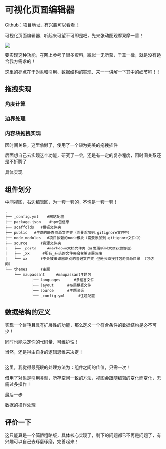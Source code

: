# 可视化页面编辑器


[Github：项目地址，有兴趣可以看看！](https://github.com/wsydxiangwang/Visualization-Page)

可视化页面编辑器，听起来可望不可即是吧，先来张动图观摩观摩一番！

![](https://p3-juejin.byteimg.com/tos-cn-i-k3u1fbpfcp/9e33c4169a094e9284aed20c0921ae66~tplv-k3u1fbpfcp-watermark.image)

要实现这种功能，在网上参考了很多资料，貌似一无所获，千篇一律，就是没有适合我方需求的！

这里的亮点在于对象和引用、数据结构的实现、来一一讲解一下其中的细节吧！！

## 拖拽实现



### 

### 角度计算


### 边界处理

### 内容块拖拽实现

因时间关系，这里偷懒了，使用了一个较为完美的拖拽插件

后面想自己去实现这个功能，研究了一会，还是有一定的复杂程度，因时间关系还是不折腾了

具体实现


## 组件划分

中间视图，右边编辑区，为一套一套的，不愧是一套一套！

```
.
├── _config.yml    #网站配置
├── package.json    #npm包信息
├── scaffolds   #模板文件夹
├── public   #生成的静态资源文件夹（需要添加到.gitignore文件中）
├── node_modules   #项目依赖的node模块（需要添加到.gitignore文件中）
├── source      #资源文件夹
|   ├── _posts     #markdown文档文件夹（日常更新md文章存放路径）
|   ├── _xx      #所有_开头的文件夹会被编译器忽略
|   └── xx      #不会被编译器识别的普通文件夹 但是会直接打包的资源目录 （可访问）
└── themes      #主题
    └── maupassant     #maupassant主题包
            ├── languages      #多语言文件
            ├── layout      #布局模板文件
            ├── source      #主题资源
            └── _config.yml      #主题配置
```

## 数据结构的定义

实现一个鲜艳且具有扩展性的功能，那么定义一个符合条件的数据结构是必不可少！

同时也能决定你的代码量、可维护性！

当然，还是得由自身的逻辑思维来决定！



##
这里，我觉得最亮眼的处理方法为：组件之间的传值，只需一次！

借用了对象是引用类型，所存空间一致的方法，视图会跟随编辑的变化而变化，无需过多操作！

最后一步

数据的操作处理

## 评价一下

这只能算是一个简陋粗略版，具体核心实现了，剩下的问题都已不再是问题了，有兴趣可以自己去琢磨琢磨，完善起来！
